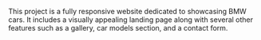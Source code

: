 This project is a fully responsive website dedicated to showcasing BMW cars. It includes a visually appealing landing page along with several other features such as a gallery, car models section, and a contact form. 
